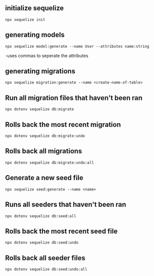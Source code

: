 ## initialize sequelize
```terminal
npx sequelize init
```

## generating models

``` terminal
npx sequelize model:generate --name User --attributes name:string
```
-uses commas to seperate the attributes


## generating migrations

```terminal
npx sequelize migration:generate --name <create-name-of-table>
```

## Run all migration files that haven't been ran
```terminal
npx dotenv sequelize db:migrate
```

## Rolls back the most recent migration
```terminal
npx dotenv sequelize db:migrate:undo 
```

## Rolls back all migrations 
```termional
npx dotenv sequelize db:migrate:undo:all
```


## Generate a new seed file
```terminal
npx sequelize seed:generate --name <name>
```

## Runs all seeders that haven't been ran
```terminal
npx dotenv sequelize db:seed:all
```

## Rolls back the most recent seed file 
```terminal
npx dotenv sequelize db:seed:undo
```
## Rolls back all seeder files 
```terminal
npx dotenv sequelize db:seed:undo:all
```